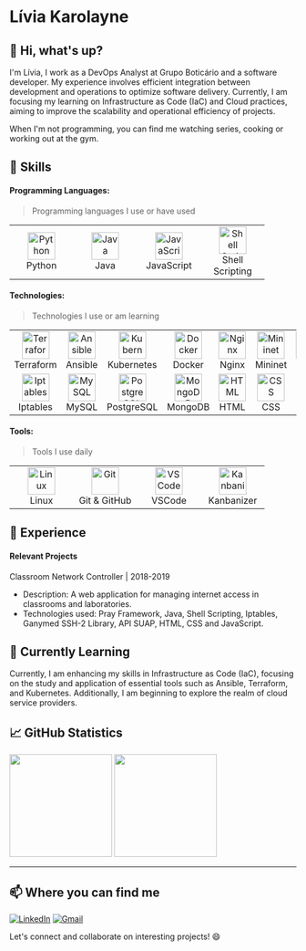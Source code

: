# Lívia Karolayne

## 👋 Hi, what's up?

I'm Lívia, I work as a DevOps Analyst at Grupo Boticário and a software developer. My experience involves efficient integration between development and operations to optimize software delivery. Currently, I am focusing my learning on Infrastructure as Code (IaC) and Cloud practices, aiming to improve the scalability and operational efficiency of projects.

When I'm not programming, you can find me watching series, cooking or working out at the gym.

## 🚀 Skills

#### Programming Languages: 
> Programming languages I use or have used
<table>
  <tr>
    <td align="center" width="96">
      <a>
       <img src="https://cdn.jsdelivr.net/gh/devicons/devicon/icons/python/python-original.svg" width="48" height="48" alt="Python"/>
      </a>
      <br>Python
    </td>
    <td align="center" width="96">
      <a>
       <img src="https://cdn.jsdelivr.net/gh/devicons/devicon/icons/java/java-original.svg" width="48" height="48" alt="Java"/>
      </a>
      <br>Java
    </td>
    <td align="center" width="96">
      <a>
       <img src="https://cdn.jsdelivr.net/gh/devicons/devicon/icons/javascript/javascript-original.svg" width="48" height="48" alt="JavaScript"/>
      </a>
      <br>JavaScript
    </td>
    <td align="center" width="96">
      <a>
       <img src="https://cdn.jsdelivr.net/gh/devicons/devicon/icons/bash/bash-original.svg" width="48" height="48" alt="Shell Scripting"/>
      </a>
      <br>Shell Scripting
    </td>
  </tr>
</table>

#### Technologies: 
> Technologies I use or am learning

<table>
  <tr>
    <td align="center" width="96">
      <a>
       <img src="https://cdn.jsdelivr.net/gh/devicons/devicon/icons/terraform/terraform-original.svg" width="48" height="48" alt="Terraform"/>
      </a>
      <br>Terraform
    </td>
    <td align="center" width="96">
      <a>
       <img src="https://cdn.jsdelivr.net/gh/devicons/devicon/icons/ansible/ansible-original.svg" width="48" height="48" alt="Ansible"/>
      </a>
      <br>Ansible
    </td>
    <td align="center" width="96">
      <a>
       <img src="https://cdn.jsdelivr.net/gh/devicons/devicon/icons/kubernetes/kubernetes-plain.svg" width="48" height="48" alt="Kubernetes"/>
      </a>
      <br>Kubernetes
    </td>
    <td align="center" width="96">
      <a>
       <img src="https://cdn.jsdelivr.net/gh/devicons/devicon/icons/docker/docker-original.svg" width="48" height="48" alt="Docker"/>
      </a>
      <br>Docker
    </td>
    <td align="center" width="96">
      <a>
       <img src="https://cdn.jsdelivr.net/gh/devicons/devicon/icons/nginx/nginx-original.svg" width="48" height="48" alt="Nginx"/>
      </a>
      <br>Nginx
    </td>
    <td align="center" width="96">
      <a>
       <img src="https://www.linuxfoundation.jp/wp-content/uploads/2018/05/MININET.png" width="48" height="48" alt="Mininet"/>
      </a>
      <br>Mininet
    </td>
    <td align="center" width="96">
      <a>
       <img src="https://cdn.jsdelivr.net/gh/devicons/devicon/icons/flask/flask-original.svg" width="48" height="48" alt="Flask"/>
      </a>
      <br>Flask
    </td>
    <td align="center" width="96">
      <a>
       <img src="https://cdn.jsdelivr.net/gh/devicons/devicon/icons/react/react-original.svg" width="48" height="48" alt="React"/>
      </a>
      <br>React
    </td>
  </tr>
  <tr>
    <td align="center" width="96">
      <a>
        <img src="https://e7.pngegg.com/pngimages/280/287/png-clipart-web-application-firewall-computer-security-computer-icons-world-wide-web-text-orange-thumbnail.png" width="48" height="48" alt="Iptables"/>
      </a>
      <br>Iptables
    </td>
    <td align="center" width="96">
      <a>
       <img src="https://cdn.jsdelivr.net/gh/devicons/devicon/icons/mysql/mysql-original.svg" width="48" height="48" alt="MySQL"/>
      </a>
      <br>MySQL
    </td>
    <td align="center" width="96">
      <a>
       <img src="https://cdn.jsdelivr.net/gh/devicons/devicon/icons/postgresql/postgresql-original.svg" width="48" height="48" alt="PostgreSQL"/>
      </a>
      <br>PostgreSQL
    </td>
    <td align="center" width="96">
      <a>
       <img src="https://cdn.jsdelivr.net/gh/devicons/devicon/icons/mongodb/mongodb-original.svg" width="48" height="48" alt="MongoDB"/>
      </a>
      <br>MongoDB
    </td>
    <td align="center" width="96">
      <a>
       <img src="https://cdn.jsdelivr.net/gh/devicons/devicon/icons/html5/html5-original.svg" width="48" height="48" alt="HTML"/>
      </a>
      <br>HTML
    </td>
    <td align="center" width="96">
      <a>
       <img src="https://cdn.jsdelivr.net/gh/devicons/devicon/icons/css3/css3-original.svg" width="48" height="48" alt="CSS"/>
      </a>
      <br>CSS
    </td>    
  </tr>
</table>

#### Tools: 
> Tools I use daily

<table>
  <tr>
    <td align="center" width="96">
      <a>
       <img src="https://cdn.jsdelivr.net/gh/devicons/devicon/icons/linux/linux-original.svg" width="48" height="48" alt="Linux"/>
      </a>
      <br>Linux
    </td>
    <td align="center" width="96">
      <a>
       <img src="https://cdn.jsdelivr.net/gh/devicons/devicon/icons/git/git-original.svg" width="48" height="48" alt="Git"/>
      </a>
      <br>Git & GitHub
    </td>
    <td align="center" width="96">
      <a>
       <img src="https://cdn.jsdelivr.net/gh/devicons/devicon/icons/visualstudio/visualstudio-plain.svg" width="48" height="48" alt="VSCode"/>
      </a>
      <br>VSCode
    </td>
    <td align="center" width="96">
      <a>
       <img src="https://gdm-catalog-fmapi-prod.imgix.net/ProductLogo/29a0cda2-8ab7-4d7e-980d-b4736a6493f6.png" width="48" height="48" alt="Kanbanizer"/>
      </a>
      <br>Kanbanizer
    </td>
  </tr>
</table>

## 💼 Experience
#### Relevant Projects
Classroom Network Controller | 2018-2019
- Description: A web application for managing internet access in classrooms and laboratories.
- Technologies used: Pray Framework, Java, Shell Scripting, Iptables, Ganymed SSH-2 Library, API SUAP, HTML, CSS and JavaScript.

## 🌱 Currently Learning
Currently, I am enhancing my skills in Infrastructure as Code (IaC), focusing on the study and application of essential tools such as Ansible, Terraform, and Kubernetes. Additionally, I am beginning to explore the realm of cloud service providers.

## 📈 GitHub Statistics
<div>
  <img height="180em" src="https://github-readme-stats.vercel.app/api?username=LiviaKarolayne&show_icons=true&theme=dark&include_all_commits=true&count_private=true&card_width=400&custom_title=L%C3%ADvia%20Karolayne%27s%20GitHub"/>
  <img height="180em" src="https://github-readme-stats.vercel.app/api/top-langs/?username=LiviaKarolayne&layout=compact&langs_count=10&hide=html,scss,powershell&card_width=400&theme=dark"/>
</div>

***

## 📫 Where you can find me
[![LinkedIn](https://img.shields.io/badge/LinkedIn-0077B5?style=for-the-badge&logo=linkedin&logoColor=white)](https://www.linkedin.com/in/lívia-karolayne-7191001a7)
[![Gmail](https://img.shields.io/badge/lkmo.liviakarolayne@gmail.com-D14836?style=for-the-badge&logo=gmail&logoColor=white)](mailto:lkmo.liviakarolayne@gmail.com)

Let's connect and collaborate on interesting projects! 😄




